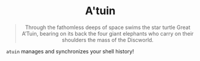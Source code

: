 <h1 align="center">
  A'tuin
</h1>
<blockquote align="center">
  Through the fathomless deeps of space swims the star turtle Great A’Tuin, bearing on its back the four giant elephants who carry on their shoulders the mass of the Discworld.
 </blockquote>
 
 `atuin` manages and synchronizes your shell history!
